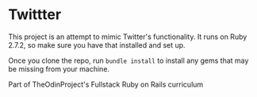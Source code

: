 # Twittter

This project is an attempt to mimic Twitter's functionality. It runs on Ruby 2.7.2, so make sure you have that installed and set up.

Once you clone the repo, run `bundle install` to install any gems that may be missing from your machine.


Part of TheOdinProject's Fullstack Ruby on Rails curriculum
